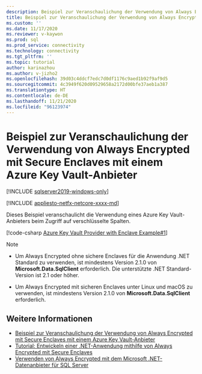 ```yaml
---
description: Beispiel zur Veranschaulichung der Verwendung von Always Encrypted mit Secure Enclaves mit einem Azure Key Vault-Anbieter
title: Beispiel zur Veranschaulichung der Verwendung von Always Encrypted mit Secure Enclaves mit einem Azure Key Vault-Anbieter | Microsoft-Dokumentation
ms.custom: ''
ms.date: 11/17/2020
ms.reviewer: v-kaywon
ms.prod: sql
ms.prod_service: connectivity
ms.technology: connectivity
ms.tgt_pltfrm: ''
ms.topic: tutorial
author: karinazhou
ms.author: v-jizho2
ms.openlocfilehash: 39d03c4ddcf7edc7d0df1176c9aed1b92f9af9d5
ms.sourcegitcommit: 4c3949f620d09529658a2172d00bfe37aeb1a387
ms.translationtype: HT
ms.contentlocale: de-DE
ms.lasthandoff: 11/21/2020
ms.locfileid: "96123974"
---
```

# <a name="example-demonstrating-use-of-azure-key-vault-provider-with-always-encrypted-enabled-with-secure-enclaves"></a>Beispiel zur Veranschaulichung der Verwendung von Always Encrypted mit Secure Enclaves mit einem Azure Key Vault-Anbieter

[!INCLUDE [sqlserver2019-windows-only](../../../includes/applies-to-version/sqlserver2019-windows-only.md)]

[!INCLUDE [appliesto-netfx-netcore-xxxx-md](../../../includes/appliesto-netfx-netcore-netst-md.md)]

Dieses Beispiel veranschaulicht die Verwendung eines Azure Key Vault-Anbieters beim Zugriff auf verschlüsselte Spalten.

[!code-csharp [Azure Key Vault Provider with Enclave Example#1](~/../sqlclient/doc/samples/AzureKeyVaultProviderWithEnclaveProviderExample.cs#1)]

> [!NOTE]
> - Um Always Encrypted ohne sichere Enclaves für die Anwendung .NET Standard zu verwenden, ist mindestens Version 2.1.0 von **Microsoft.Data.SqlClient** erforderlich. Die unterstützte .NET Standard-Version ist 2.1 oder höher. 
>
> - Um Always Encrypted mit sicheren Enclaves unter Linux und macOS zu verwenden, ist mindestens Version 2.1.0 von **Microsoft.Data.SqlClient** erforderlich.

## <a name="see-also"></a>Weitere Informationen

- [Beispiel zur Veranschaulichung der Verwendung von Always Encrypted mit Secure Enclaves mit einem Azure Key Vault-Anbieter](azure-key-vault-example.md)
- [Tutorial: Entwickeln einer .NET-Anwendung mithilfe von Always Encrypted mit Secure Enclaves](tutorial-always-encrypted-enclaves-develop-net-apps.md)
- [Verwenden von Always Encrypted mit dem Microsoft .NET-Datenanbieter für SQL Server](sqlclient-support-always-encrypted.md)
